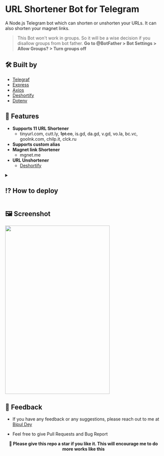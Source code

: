 
# URL Shortener Bot for Telegram

A Node.js Telegram bot which can shorten or unshorten your URLs. It can also shorten your magnet links. 
> This Bot won't work in groups. So it will be a wise decision if you disallow groups from bot father. **Go to @BotFather > Bot Settings > Allow Groups? > Turn groups off**

## 🛠️ Built by

- [Telegraf](https://www.npmjs.com/package/telegraf)
- [Express](https://www.npmjs.com/package/express)
- [Axios](https://www.npmjs.com/package/axios)
- [Deshortify](https://www.npmjs.com/package/deshortify)
- [Dotenv](https://www.npmjs.com/package/dotenv)

## 🚀 Features

- **Supports 11 URL Shortener**
    - tinyurl.com, cutt.ly, ~~1pt.co~~, is.gd, da.gd, v.gd, vo.la, bc.vc, goolnk.com, chilp.it, clck.ru
- **Supports custom alias**
- **Magnet link Shortener**
    - mgnet.me
- **URL Unshortener**
    - [Deshortify](https://www.npmjs.com/package/deshortify)

<details>
    <summary><h2>⁉️ How to deploy</h2></summary>
<ol>
<li>Fork this repo</li>
<li>From <a href="https://t.me/BotFather">BotFather</a> make a new bot and copy the BOT_TOKEN and paste it in the sample.env</li>
<li>Write <code>/mybots</code> and select your bot and then **Edit Bot > Edit Commands** and paste the below Commands</li>
<pre>
unshorten - Unshorten a shortened URL (/unshorten <URL>) 🗜
features - Show the list of features 🚀
start - Check if I am alive 🤨
help - Get some help 🆘
</pre>
<li>Go to <a href="https://tinyurl.com/app">TinyUrl</a>, <a href="https://cutt.ly/">Cuttly</a>, <a href="https://vo.la/">Vola</a>, <a href="https://bc.vc/">Bcvc</a> and sign up to get an api key</li>
<li>Copy the api keys and paste them in the sample.env file</li>
<li>Press <code>Commit New File</code></li>
<li>Go to <a href="https://replit.com/signup?from=landing">Replit</a> and signup with your github account</li>
<li>Press <code>+ Create</code> tab</li>
<li>Press <code>Import from Github</code> and select the forked repo</li>
<li>Go to the Secrets tab</li>
</br>
<p align="left">
    <img src="https://telegra.ph/file/e2565dd6e2ea7ab792f90.png">
</p>
<li> Add the sample.env keys and values one by one and click <code>Add new Secret</code></li> </br>
<p align="left">
    <img src="https://telegra.ph/file/32b386ed7afea6270af7e.png">
</p>
<li> After adding all 5 Secrets it should look like this</li> </br>
<p align="left">
    <img src="https://telegra.ph/file/17303148f87a74739313b.png">
</p>
<li> Press the <code>Run</code> button and you should see something like this in the console</li></br>
<p align="left">
    <img src="https://telegra.ph/file/63cfa0b6ad0e6dbcf869a.png">
</p>
<li> Copy the url from the browser preview tab</li></br>
<p align="left">
    <img src="https://telegra.ph/file/5159ec265faa4f3bcfa90.png">
</p>
<blockquote>Add the url in a cron job website to prevent replit from going to sleep</blockquote>
<li> Go to <a href="https://cron-job.org/en/">Cron-job</a> and sign up</li>
<li> Then go to the <code>Cronjobs</code> tab and click <code>Create  Cronjob</code> button</li>
<li> Give it a title and paste the copied replit url in the <code>URL</code> field then change the <b>Execution Schedule</b> to <code>Every 1 minute(s)</code> </li></br>
<p align="left">
    <img src="https://telegra.ph/file/0956f42c048ff09c00252.png">
</p>
<li> Then press <code>Create</code>. Done! Now just check the bot it should work fine 24/7</li>
</ol>
</details>

    
## 🖼️ Screenshot

<img height="540" width="336" src="https://telegra.ph/file/ded190af77245cb7adcac.png"></img>

## 📨 Feedback

- If you have any feedback or any suggestions, please reach out to me at [Bipul Dey](https://t.me/bipuldey19)

- Feel free to give Pull Requests and Bug Report

<p align="center"><b>🖤 Please give this repo a star if you like it. This will encourage me to do more works like this</b><p>

